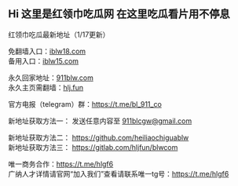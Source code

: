 ## Hi 这里是红领巾吃瓜网 在这里吃瓜看片用不停息<br>
红领巾吃瓜最新地址（1/17更新）<br>

免翻墙入口：[iblw18.com](https://iblw18.com)<br>
备用入口：[iblw15.com](https://iblw15.com)<br>

永久回家地址：[911blw.com](https://911blw.com)<br>
永久主页需翻墙：[hlj.fun](https://www.hlj.fun)<br>


官方电报（telegram）群：https://t.me/bl_911_co<br>

新地址获取方法一： 发送任意内容至 911blcgw@gmail.com<br>

新地址获取方法二： https://github.com/heiliaochiguablw<br>
新地址获取方法三： https://gitlab.com/hljfun/blwcom<br>

唯一商务合作：https://t.me/hlgf6<br>
广纳人才详情请官网“加入我们”查看请联系唯一tg号：https://t.me/hlgf6
